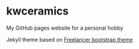 # kwceramics

My GitHub pages website for a personal hobby

Jekyll theme based on [Freelancer bootstrap theme](http://startbootstrap.com/template-overviews/freelancer/)

